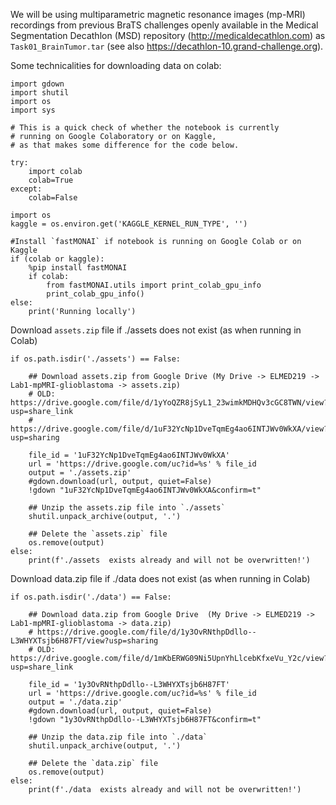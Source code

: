  We will be using multiparametric magnetic resonance images (mp-MRI) recordings from previous BraTS challenges openly available in the Medical Segmentation Decathlon (MSD) repository (http://medicaldecathlon.com) as `Task01_BrainTumor.tar` (see also https://decathlon-10.grand-challenge.org).



Some technicalities for downloading data on colab:
```
import gdown
import shutil
import os
import sys
```

```
# This is a quick check of whether the notebook is currently 
# running on Google Colaboratory or on Kaggle, 
# as that makes some difference for the code below.

try:
    import colab
    colab=True
except:
    colab=False

import os
kaggle = os.environ.get('KAGGLE_KERNEL_RUN_TYPE', '')

#Install `fastMONAI` if notebook is running on Google Colab or on Kaggle
if (colab or kaggle):
    %pip install fastMONAI
    if colab:
        from fastMONAI.utils import print_colab_gpu_info
        print_colab_gpu_info()
else:
    print('Running locally')
```

Download `assets.zip` file if ./assets does not exist (as when running in Colab)


```
if os.path.isdir('./assets') == False:
    
    ## Download assets.zip from Google Drive (My Drive -> ELMED219 -> Lab1-mpMRI-glioblastoma -> assets.zip)
    # OLD: https://drive.google.com/file/d/1yYoQZR8jSyL1_23wimkMDHQv3cGC8TWN/view?usp=share_link
    # https://drive.google.com/file/d/1uF32YcNp1DveTqmEg4ao6INTJWv0WkXA/view?usp=sharing
    
    file_id = '1uF32YcNp1DveTqmEg4ao6INTJWv0WkXA'
    url = 'https://drive.google.com/uc?id=%s' % file_id
    output = './assets.zip'
    #gdown.download(url, output, quiet=False)
    !gdown "1uF32YcNp1DveTqmEg4ao6INTJWv0WkXA&confirm=t"
    
    ## Unzip the assets.zip file into `./assets`
    shutil.unpack_archive(output, '.')
    
    ## Delete the `assets.zip` file
    os.remove(output)
else:
    print(f'./assets  exists already and will not be overwritten!')
```
Download data.zip file if ./data does not exist (as when running in Colab)
```
if os.path.isdir('./data') == False:
    
    ## Download data.zip from Google Drive  (My Drive -> ELMED219 -> Lab1-mpMRI-glioblastoma -> data.zip)
    # https://drive.google.com/file/d/1y3OvRNthpDdllo--L3WHYXTsjb6H87FT/view?usp=sharing
    # OLD: https://drive.google.com/file/d/1mKbERWG09Ni5UpnYhLlcebKfxeVu_Y2c/view?usp=share_link
    
    file_id = '1y3OvRNthpDdllo--L3WHYXTsjb6H87FT'
    url = 'https://drive.google.com/uc?id=%s' % file_id
    output = './data.zip'
    #gdown.download(url, output, quiet=False)
    !gdown "1y3OvRNthpDdllo--L3WHYXTsjb6H87FT&confirm=t"
    
    ## Unzip the data.zip file into `./data`
    shutil.unpack_archive(output, '.')
    
    ## Delete the `data.zip` file
    os.remove(output)
else:
    print(f'./data  exists already and will not be overwritten!')
```
